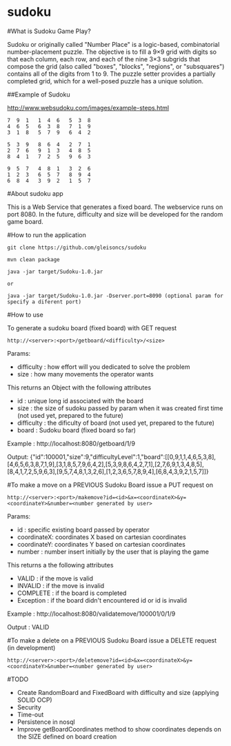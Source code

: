# sudoku

#What is Sudoku Game Play?


Sudoku or originally called "Number Place" is a logic-based, combinatorial number-placement puzzle. The objective is to fill a 9×9 grid with digits so that each column, each row, and each of the nine 3×3 subgrids that compose the grid (also called "boxes", "blocks", "regions", or "subsquares") contains all of the digits from 1 to 9. The puzzle setter provides a partially completed grid, which for a well-posed puzzle has a unique solution.

##Example of Sudoku 

http://www.websudoku.com/images/example-steps.html

	7  9  1   1  4  6   5  3  8  
	4  6  5   6  3  8   7  1  9 
	3  1  8   5  7  9   6  4  2
	  
	5  3  9   8  6  4   2  7  1  
	2  7  6   9  1  3   4  8  5 
	8  4  1   7  2  5   9  6  3  
	
	9  5  7   4  8  1   3  2  6  
	1  2  3   6  5  7   8  9  4 
	6  8  4   3  9  2   1  5  7 


#About sudoku app

This is a Web Service that generates a fixed board. The webservice runs on port 8080. In the future, difficulty and size will be developed for the random game board. 

#How to run the application
    
	git clone https://github.com/gleisoncs/sudoku
    
	mvn clean package
	
	java -jar target/Sudoku-1.0.jar

	or
	
	java -jar target/Sudoku-1.0.jar -Dserver.port=8090 (optional param for specify a diferent port)

#How to use

To generate a sudoku board (fixed board) with GET request

	http://<server>:<port>/getboard/<difficulty>/<size>

Params:
- difficulty : how effort will you dedicated to solve the problem
- size       : how many movements the operator wants
        
This returns an Object with the following attributes 
- id         : unique long id associated with the board   
- size       : the size of sudoku passed by param when it was created first time (not used yet, prepared to the future)
- difficulty : the dificulty of board (not used yet, prepared to the future)
- board      : Sudoku board (fixed board so far)
                   
Example      : http://localhost:8080/getboard/1/9
     
Output: {"id":100001,"size":9,"difficultyLevel":1,"board":[[0,9,1,1,4,6,5,3,8],[4,6,5,6,3,8,7,1,9],[3,1,8,5,7,9,6,4,2],[5,3,9,8,6,4,2,7,1],[2,7,6,9,1,3,4,8,5],[8,4,1,7,2,5,9,6,3],[9,5,7,4,8,1,3,2,6],[1,2,3,6,5,7,8,9,4],[6,8,4,3,9,2,1,5,7]]}
                
#To make a move on a PREVIOUS Sudoku Board issue a PUT request on

	http://<server>:<port>/makemove?id=<id>&x=<coordinateX>&y=<coordinateY>&number=<number generated by user>

Params:
- id         : specific existing board passed by operator
- coordinateX: coordinates X based on cartesian coordinates
- coordinateY: coordinates Y based on cartesian coordinates
- number     : number insert initially by the user that is playing the game

This returns a the following attributes 
- VALID      : if the move is valid
- INVALID    : if the move is invalid
- COMPLETE   : if the board is completed
- Exception  : if the board didn't encountered id or id is invalid
                   
Example      : http://localhost:8080/validatemove/100001/0/1/9
    
Output       : VALID

#To make a delete on a PREVIOUS Sudoku Board issue a DELETE request (in development)
  
	http://<server>:<port>/deletemove?id=<id>&x=<coordinateX>&y=<coordinateY>&number=<number generated by user>
	
#TODO

- Create RandomBoard and FixedBoard with difficulty and size (applying SOLID OCP)
- Security
- Time-out
- Persistence in nosql
- Improve getBoardCoordinates method to show coordinates depends on the SIZE defined on board creation